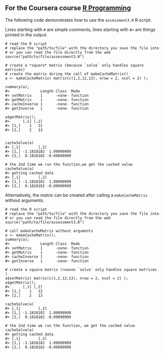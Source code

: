 
## For the Coursera course [R Programming](https://www.coursera.org/course/rprog)

The following code demonstrates how to use the `assessment3.R` R script.

Lines starting with `#` are simple comments, lines starting with `#>` are things
printed in the output.

	# read the R script
	# replace the "path/to/file" with the directory you save the file into
	# or you can read the file directly from the web
	source("path/to/file/assessment3.R")

	# create a *square* matrix (because `solve` only handles square matrices)
	# create the matrix during the call of makeCacheMatrix()
	a <- makeCacheMatrix( matrix(c(1,2,12,13), nrow = 2, ncol = 2) );

	summary(a);
	#>              Length Class  Mode    
	#> setMatrix    1      -none- function
	#> getMatrix    1      -none- function
	#> cacheInverse 1      -none- function
	#> getInverse   1      -none- function

	a$getMatrix();
	#>      [,1] [,2]
	#> [1,]    1   12
	#> [2,]    2   13
	
	
	cacheSolve(a)
	#> [,1]        [,2]
	#> [1,] -1.1818182  1.09090909
	#> [2,]  0.1818182 -0.09090909

	# the 2nd time we run the function,we get the cached value
	cacheSolve(a)
	#> getting cached data
	#> [,1]        [,2]
	#> [1,] -1.1818182  1.09090909
	#> [2,]  0.1818182 -0.09090909

Alternatively, the matrix can be created after calling a `makeCacheMatrix`
without arguments.

	# read the R script
	# replace the "path/to/file" with the directory you save the file into
	# or you can read the file directly from the web
	source("path/to/file/assessment3.R")
	
	# call makeCacheMatrix without arguments
	a <- makeCacheMatrix();
	summary(a);
	#>              Length Class  Mode    
	#> setMatrix    1      -none- function
	#> getMatrix    1      -none- function
	#> cacheInverse 1      -none- function
	#> getInverse   1      -none- function

	# create a square matrix (reason `solve` only handles square matrices )
	a$setMatrix( matrix(c(1,2,12,13), nrow = 2, ncol = 2) );
	a$getMatrix();
	#>      [,1] [,2]
	#> [1,]    1   12
	#> [2,]    2   13

	cacheSolve(a)
	#> [,1]        [,2]
	#> [1,] -1.1818182  1.09090909
	#> [2,]  0.1818182 -0.09090909

	# the 2nd time we run the function, we get the cached value
	cacheSolve(a)
	#> getting cached data
	#> [,1]        [,2]
	#> [1,] -1.1818182  1.09090909
	#> [2,]  0.1818182 -0.09090909
